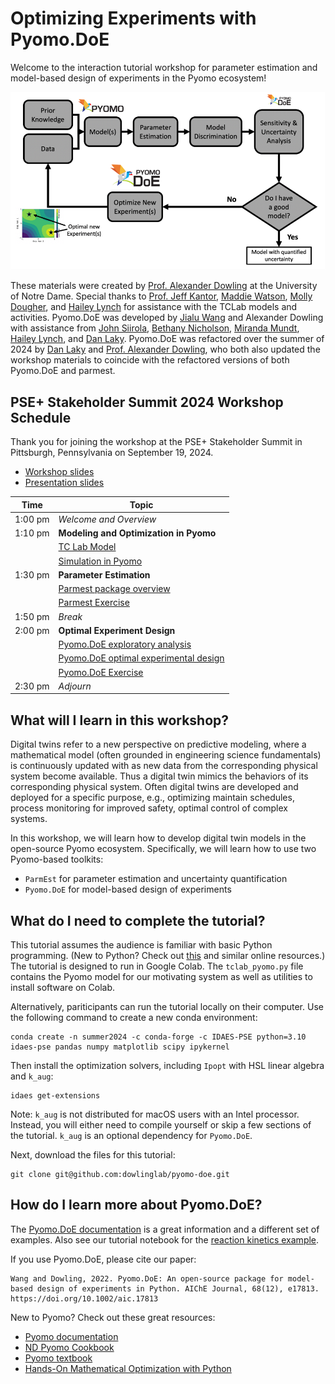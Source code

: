 # Optimizing Experiments with Pyomo.DoE 

Welcome to the interaction tutorial workshop for parameter estimation and model-based design of experiments in the Pyomo ecosystem!

![Pyomo workflow](./images/pyomo_workflow_new.png)

These materials were created by [Prof. Alexander Dowling](https://dowlinglab.nd.edu/people/professor-alexander-w-dowling/) at the University of Notre Dame. Special thanks to [Prof. Jeff Kantor](https://engineering.nd.edu/news/in-memoriam-jeffrey-kantor-former-vice-president-associate-provost-and-dean/), [Maddie Watson](https://dowlinglab.nd.edu/people/madelynn-watson/), [Molly Dougher](https://dowlinglab.nd.edu/people/molly-dougher/), and [Hailey Lynch](https://dowlinglab.nd.edu/people/hailey-lynch/) for assistance with the TCLab models and activities. Pyomo.DoE was developed by [Jialu Wang](https://dowlinglab.nd.edu/people/jialu-wang/) and Alexander Dowling with assistance from [John Siirola](https://www.sandia.gov/ccr/staff/john-daniel-siirola/), [Bethany Nicholson](https://scholar.google.com/citations?user=WxqNQ6IAAAAJ&hl=en), [Miranda Mundt](https://ieeexplore.ieee.org/author/37089520396), [Hailey Lynch](https://dowlinglab.nd.edu/people/hailey-lynch/), and [Dan Laky](https://dowlinglab.nd.edu/people/daniel-laky/). Pyomo.DoE was refactored over the summer of 2024 by [Dan Laky](https://dowlinglab.nd.edu/people/daniel-laky/) and [Prof. Alexander Dowling](https://dowlinglab.nd.edu/people/professor-alexander-w-dowling/), who both also updated the workshop materials to coincide with the refactored versions of both Pyomo.DoE and parmest.

## PSE+ Stakeholder Summit 2024 Workshop Schedule

Thank you for joining the workshop at the PSE+ Stakeholder Summit in Pittsburgh, Pennsylvania on September 19, 2024.
* [Workshop slides](https://raw.githubusercontent.com/dowlinglab/pyomo-doe/main/slides/ESCAPE34_PSE24_Workshop.pdf)
* [Presentation slides](https://raw.githubusercontent.com/dowlinglab/pyomo-doe/main/slides/ESCAPE34_PSE24_Presentation.pdf)

| Time | Topic |
| ---- | -------- |
| 1:00 pm  | *Welcome and Overview* |
| 1:10 pm | **Modeling and Optimization in Pyomo** |
| | [TC Lab Model](./notebooks/tclab_model.ipynb) |
| | [Simulation in Pyomo](./notebooks/pyomo_simulation.ipynb) |
| 1:30 pm | **Parameter Estimation** |
| | [Parmest package overview](./notebooks/parmest.ipynb) |
| | [Parmest Exercise](./notebooks/parmest_exercise.ipynb) |
| 1:50 pm | *Break* |
| 2:00 pm | **Optimal Experiment Design** |
| | [Pyomo.DoE exploratory analysis](./notebooks/doe_exploratory_analysis.ipynb) |
| | [Pyomo.DoE optimal experimental design](./notebooks/doe_optimize.ipynb) |
| | [Pyomo.DoE Exercise](./notebooks/doe_exercise.ipynb) |
| 2:30 pm | *Adjourn* |

## What will I learn in this workshop?

Digital twins refer to a new perspective on predictive modeling, where a mathematical model (often grounded in engineering science fundamentals) is continuously updated with as new data from the corresponding physical system become available. Thus a digital twin mimics the behaviors of its corresponding physical system. Often digital twins are developed and deployed for a specific purpose, e.g., optimizing maintain schedules, process monitoring for improved safety, optimal control of complex systems.

In this workshop, we will learn how to develop digital twin models in the open-source Pyomo ecosystem. Specifically, we will learn how to use two Pyomo-based toolkits:
* `ParmEst` for parameter estimation and uncertainty quantification
* `Pyomo.DoE` for model-based design of experiments



## What do I need to complete the tutorial?

This tutorial assumes the audience is familiar with basic Python programming. (New to Python? Check out [this](https://lectures.scientific-python.org/index.html) and similar online resources.) The tutorial is designed to run in Google Colab. The `tclab_pyomo.py` file contains the Pyomo model for our motivating system as well as utilities to install software on Colab.

Alternatively, pariticipants can run the tutorial locally on their computer. Use the following command to create a new conda environment:

```
conda create -n summer2024 -c conda-forge -c IDAES-PSE python=3.10 idaes-pse pandas numpy matplotlib scipy ipykernel
```

Then install the optimization solvers, including `Ipopt` with HSL linear algebra and `k_aug`:

```
idaes get-extensions
```

Note: `k_aug` is not distributed for macOS users with an Intel processor. Instead, you will either need to compile yourself or skip a few sections of the tutorial. `k_aug` is an optional dependency for `Pyomo.DoE`.

Next, download the files for this tutorial:

```
git clone git@github.com:dowlinglab/pyomo-doe.git
```

## How do I learn more about Pyomo.DoE?

The [Pyomo.DoE documentation](https://pyomo.readthedocs.io/en/stable/contributed_packages/doe/doe.html) is a great information and a different set of examples. Also see our tutorial notebook for the [reaction kinetics example](https://colab.research.google.com/github/Pyomo/pyomo/blob/main/pyomo/contrib/doe/examples/fim_doe_tutorial.ipynb).

If you use Pyomo.DoE, please cite our paper:

```{admonition} Pyomo.DoE paper
Wang and Dowling, 2022. Pyomo.DoE: An open-source package for model-based design of experiments in Python. AIChE Journal, 68(12), e17813. https://doi.org/10.1002/aic.17813
```

New to Pyomo? Check out these great resources:
* [Pyomo documentation](https://pyomo.readthedocs.io/en/stable/)
* [ND Pyomo Cookbook](https://jckantor.github.io/ND-Pyomo-Cookbook/README.html)
* [Pyomo textbook](https://link.springer.com/book/10.1007/978-3-030-68928-5)
* [Hands-On Mathematical Optimization with Python](https://mobook.github.io/MO-book/intro.html)